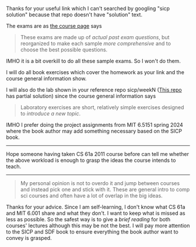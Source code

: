 <!-- https://www.reddit.com/r/learnprogramming/comments/1daa41z/comment/l7n96ib/?utm_source=share&utm_medium=web3x&utm_name=web3xcss&utm_term=1&utm_content=share_button -->
Thanks for your useful link which I can't searched by googling "sicp solution" because that repo doesn't have "solution" text.

The exams are as [the course page](http://wla.berkeley.edu/~cs61a/reader/vol2.html) says
> These exams are made up of *actual past exam questions*, but reorganized to make each sample *more comprehensive* and to choose the best possible questions.

IMHO it is a bit overkill to do all these sample exams. So I won't do them.

I will do all book exercises which cover the homework as your link and the course general information show. 

I will also do the lab shown in your reference repo sicp/weekN ([This repo](https://github.com/cavcrosby/cs61a_2011/tree/main/cs61a_labs/lab1_2) has partial solution) since the course general information says
> Laboratory exercises are short, relatively simple exercises designed to *introduce a new topic*.

IMHO I prefer doing the project assignments from MIT 6.5151 spring 2024 where the book author may add something necessary based on the SICP book.

---

Hope someone having taken CS 61a 2011 course before can tell me whether the above workload is enough to grasp the ideas the course intends to teach.

---

> My personal opinion is not to overdo it and jump between courses and instead pick one and stick with it. These are general intro to comp sci courses and often have a lot of overlap in the big ideas.

Thanks for your advice. Since I am self-learning, I don't know what CS 61a and MIT 6.001 share and what they don't. I want to keep what is missed as less as possible. So the safest way is to give a *brief reading* for both courses' lectures although this may be not the best. I will pay more attention to the SICP and SDF book to ensure everything the book author want to convey is grasped.